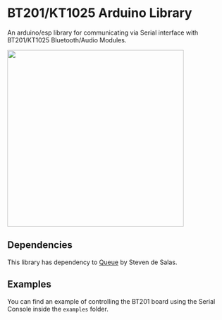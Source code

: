 # BT201/KT1025 Arduino Library

An arduino/esp library for communicating via Serial interface with BT201/KT1025 Bluetooth/Audio Modules.

<img src="https://github.com/user-attachments/assets/5fa83ca8-f419-48ef-9e4c-559e79ff483f" width="400">

## Dependencies

This library has dependency to [Queue](https://github.com/sdesalas/Arduino-Queue.h) by Steven de Salas.

## Examples

You can find an example of controlling the BT201 board using the Serial Console inside the `examples` folder.
